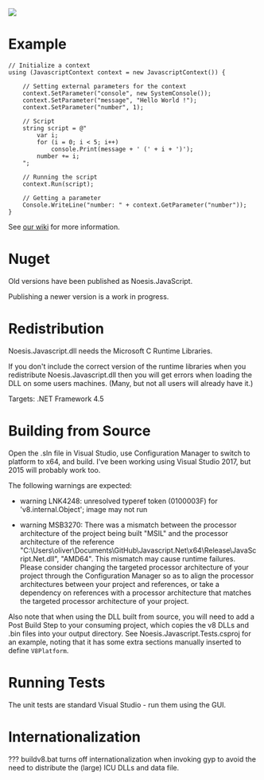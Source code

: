 <img src="https://ci.appveyor.com/api/projects/status/5e8ofnu5d6d08wax/branch/master?svg=true">

Example
=======
```
// Initialize a context
using (JavascriptContext context = new JavascriptContext()) {

    // Setting external parameters for the context
    context.SetParameter("console", new SystemConsole());
    context.SetParameter("message", "Hello World !");
    context.SetParameter("number", 1);

    // Script
    string script = @"
        var i;
        for (i = 0; i < 5; i++)
            console.Print(message + ' (' + i + ')');
        number += i;
    ";

    // Running the script
    context.Run(script);

    // Getting a parameter
    Console.WriteLine("number: " + context.GetParameter("number"));
}
```
See [our wiki](https://github.com/JavascriptNet/Javascript.Net/wiki) for more information.

Nuget
=====

Old versions have been published as Noesis.JavaScript.

Publishing a newer version is a work in progress.


Redistribution
==============

Noesis.Javascript.dll needs the Microsoft C Runtime Libraries.

If you don't include the correct version of the runtime libraries
when you redistribute Noesis.Javascript.dll then you will get errors
when loading the DLL on some users machines.  (Many, but not all users
will already have it.)

Targets: .NET Framework 4.5


Building from Source
====================

Open the .sln file in Visual Studio, use Configuration Manager to switch to platform to x64, and build.  I've been working using Visual Studio 2017,
but 2015 will probably work too.

The following warnings are expected:

* warning LNK4248: unresolved typeref token (0100003F) for 'v8.internal.Object'; image may not run

* warning MSB3270: There was a mismatch between the processor architecture of the project being built "MSIL" and the processor architecture of the reference "C:\Users\oliver\Documents\GitHub\Javascript.Net\x64\Release\JavaScript.Net.dll", "AMD64". This mismatch may cause runtime failures. Please consider changing the targeted processor architecture of your project through the Configuration Manager so as to align the processor architectures between your project and references, or take a dependency on references with a processor architecture that matches the targeted processor architecture of your project.

Also note that when using the DLL built from source, you will need to add a Post Build Step to your consuming project, which copies the v8 DLLs and .bin files into your output directory.  See Noesis.Javascript.Tests.csproj for an example, noting that it has some extra sections manually inserted to define `V8Platform`.

Running Tests
=============

The unit tests are standard Visual Studio - run them using the GUI.


Internationalization
====================

??? buildv8.bat turns off internationalization when invoking gyp to avoid the need to distribute
the (large) ICU DLLs and data file.
